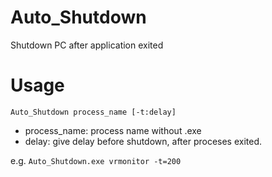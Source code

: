 # Auto_Shutdown
Shutdown PC after application exited

# Usage
`Auto_Shutdown process_name [-t:delay]`

- process_name: process name without .exe
- delay: give delay before shutdown, after proceses exited.

e.g. `Auto_Shutdown.exe vrmonitor -t=200`

